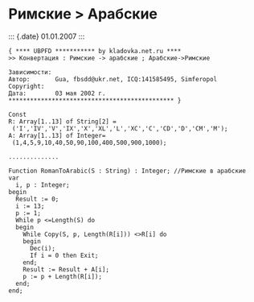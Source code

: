 Римские \> Арабские
===================

::: {.date}
01.01.2007
:::

    { **** UBPFD *********** by kladovka.net.ru ****
    >> Конвертация : Римские -> арабские ; Арабские->Римские
     
    Зависимости: 
    Автор:       Gua, fbsdd@ukr.net, ICQ:141585495, Simferopol
    Copyright:   
    Дата:        03 мая 2002 г.
    ********************************************** }
     
    Const
    R: Array[1..13] of String[2] =
     ('I','IV','V','IX','X','XL','L','XC','C','CD','D','CM','M');
    A: Array[1..13] of Integer=
     (1,4,5,9,10,40,50,90,100,400,500,900,1000);
     
    ..............
     
    Function RomanToArabic(S : String) : Integer; //Римские в арабские
    var
      i, p : Integer;
    begin
      Result := 0;
      i := 13;
      p := 1;
      While p <=Length(S) do
      begin
        While Copy(S, p, Length(R[i])) <>R[i] do
        begin
          Dec(i);
          If i = 0 then Exit;
        end;
        Result := Result + A[i];
        p := p + Length(R[i]);
      end;
    end;
